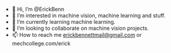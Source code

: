 - 👋 Hi, I’m @ErickBenn
- 👀 I’m interested in machine vision, machine learning and stuff.
- 🌱 I’m currently learning machine learning. 
- 💞️ I’m looking to collaborate on machine vision projects.
- 📫 How to reach me erickbennettmail@gmail.com or mechcollege.com/erick

<!---
ErickBenn/ErickBenn is a ✨ special ✨ repository because its `README.md` (this file) appears on your GitHub profile.
You can click the Preview link to take a look at your changes.
--->
